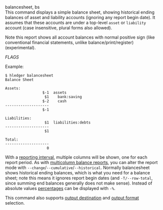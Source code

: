 balancesheet, bs\
This command displays a simple balance sheet, showing historical ending
balances of asset and liability accounts (ignoring any report begin date).
It assumes that these accounts are under a top-level `asset` or `liability`
account (case insensitive, plural forms also  allowed).

Note this report shows all account balances with normal positive sign
(like conventional financial statements, unlike balance/print/register)
(experimental).

_FLAGS_

Example:

```shell
$ hledger balancesheet
Balance Sheet

Assets:
                 $-1  assets
                  $1    bank:saving
                 $-2    cash
--------------------
                 $-1

Liabilities:
                  $1  liabilities:debts
--------------------
                  $1

Total:
--------------------
                   0
```

With a [reporting interval](#reporting-interval), multiple columns
will be shown, one for each report period.
As with [multicolumn balance reports](#multicolumn-balance-reports),
you can alter the report mode with `--change`/`--cumulative`/`--historical`.
Normally balancesheet shows historical ending balances, which is what
you need for a balance sheet; note this means it ignores report begin
dates (and `-T/--row-total`, since summing end balances generally does not make sense).
Instead of absolute values [percentages](#percentages) can be displayed
with `-%`.

This command also supports
[output destination](hledger.html#output-destination) and
[output format](hledger.html#output-format) selection.
